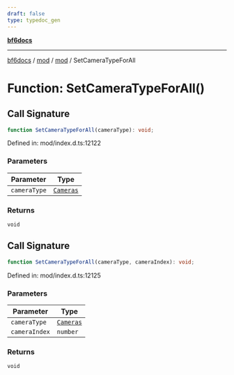 ```yaml
---
draft: false
type: typedoc_gen
---
```


[**bf6docs**](../../../_index.md)

***

[bf6docs](../../../_index.md) / [mod](../../_index.md) / [mod](../_index.md) / SetCameraTypeForAll

# Function: SetCameraTypeForAll()

## Call Signature

```ts
function SetCameraTypeForAll(cameraType): void;
```

Defined in: mod/index.d.ts:12122

### Parameters

| Parameter | Type |
| ------ | ------ |
| `cameraType` | [`Cameras`](../Cameras/_index.md) |

### Returns

`void`

## Call Signature

```ts
function SetCameraTypeForAll(cameraType, cameraIndex): void;
```

Defined in: mod/index.d.ts:12125

### Parameters

| Parameter | Type |
| ------ | ------ |
| `cameraType` | [`Cameras`](../Cameras/_index.md) |
| `cameraIndex` | `number` |

### Returns

`void`
